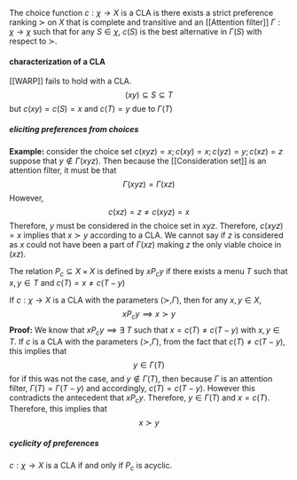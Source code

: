 The choice function $c:\chi\to X$ is a CLA is there exists a strict preference ranking $\succ$ on $X$ that is complete and transitive and an [[Attention filter]] $\Gamma:\chi\to\chi$ such that for any $S\in \chi$, $c(S)$ is the best alternative in $\Gamma(S)$ with respect to $\succ$.

#### characterization of a CLA
[[WARP]] fails to hold with a CLA.$$(xy)\subseteq S\subseteq T$$but $c(xy)=c(S)=x$ and $c(T)=y$ due to $\Gamma(T)$


##### eliciting preferences from choices
**Example:**
consider the choice set $c(xyz)=x; c(xy)=x; c(yz)=y; c(xz)=z$
suppose that $y\not\in\Gamma(xyz)$. Then because the [[Consideration set]] is an attention filter, it must be that $$\Gamma(xyz)=\Gamma(xz)$$However, $$c(xz)=z\ne c(xyz)=x$$Therefore, $y$ must be considered in the choice set in $xyz$. Therefore, $c(xyz)=x$ implies that $x\succ y$ according to a CLA. We cannot say if $z$ is considered as $x$ could not have been a part of $\Gamma(xz)$ making $z$ the only viable choice in $(xz)$.


The relation $P_c\subseteq X\times X$ is defined by
$xP_cy$ if there exists a menu $T$ such that $x,y\in T$ and $c(T)=x\ne c(T-y)$

If $c:\chi\to X$ is a CLA with the parameters $(\succ, \Gamma)$, then for any $x,y\in X$,$$xP_cy\implies x\succ y$$**Proof:** We know that $xP_cy\implies \exists\ T$ such that $x=c(T)\ne c(T-y)$ with $x,y\in T$. If $c$ is a CLA with the parameters $(\succ, \Gamma)$, from the fact that $c(T)\ne c(T-y)$, this implies that$$y\in \Gamma(T)$$for if this was not the case, and $y\not\in \Gamma(T)$, then because $\Gamma$ is an attention filter, $\Gamma(T)=\Gamma(T-y)$ and accordingly, $c(T)=c(T-y)$. However this contradicts the antecedent that $xP_cy$. Therefore, $y\in \Gamma(T)$ and $x=c(T)$. Therefore, this implies that$$x\succ y$$

##### cyclicity of preferences
$c:\chi\to X$ is a CLA if and only if $P_c$ is acyclic. 
